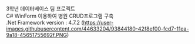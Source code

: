 3학년 데이터베이스 팀 프로젝트<br>
C# WinForm 이용하여 병원 CRUD프로그램 구축<br>
.Net Framework version : 4.7.2
(https://user-images.githubusercontent.com/44633204/93844180-42f8ef00-fcd7-11ea-9a18-45651755692f.PNG)
